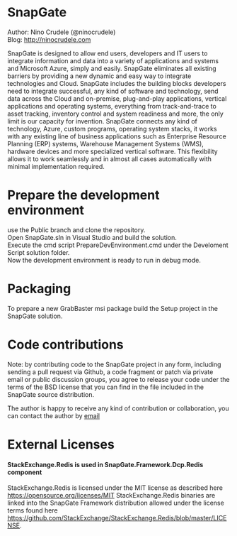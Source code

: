 # SnapGate

Author: Nino Crudele (@ninocrudele)  
Blog: http://ninocrudele.com

SnapGate is designed to allow end users, developers and IT users to integrate information and data into a variety of applications and systems and Microsoft Azure, simply and easily.
SnapGate eliminates all existing barriers by providing a new dynamic and easy way to integrate technologies and Cloud.
SnapGate includes the building blocks developers need to integrate successful, any kind of software and technology, send data across the Cloud and on-premise, plug-and-play applications, vertical applications and operating systems, everything from track-and-trace to asset tracking, inventory control and system readiness and more, the only limit is our capacity for invention.
SnapGate connects any kind of technology, Azure, custom programs, operating system stacks, it works with any existing line of business applications such as Enterprise Resource Planning (ERP) systems, Warehouse Management Systems (WMS), hardware devices and more specialized vertical software. This flexibility allows it to work seamlessly and in almost all cases automatically with minimal implementation required.

# Prepare the development environment
use the Public branch and clone the repository.  
Open SnapGate.sln in Visual Studio and build the solution.  
Execute the cmd script PrepareDevEnvironment.cmd under the Develoment Script solution folder.  
Now the development environment is ready to run in debug mode.  

# Packaging
To prepare a new GrabBaster msi package build the Setup project in the SnapGate solution.

# Code contributions

Note: by contributing code to the SnapGate project in any form, including sending a pull request via Github, a code fragment or patch via private email or public discussion groups, you agree to release your code under the terms of the BSD license that you can find in the file included in the SnapGate source distribution.

The author is happy to receive any kind of contribution or collaboration, you can contact the author by [email](mailto:nino.crudele@live.com "email") 

# External Licenses

#### StackExchange.Redis is used in SnapGate.Framework.Dcp.Redis component

StackExchange.Redis is licensed under the MIT license as described here https://opensource.org/licenses/MIT
StackExchange.Redis binaries are linked into the SnapGate Framework distribution allowed under the license terms found here https://github.com/StackExchange/StackExchange.Redis/blob/master/LICENSE.
